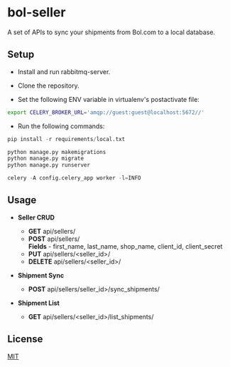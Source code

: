 # bol-seller

A set of APIs to sync your shipments from Bol.com to a local database.

## Setup

- Install and run rabbitmq-server.

- Clone the repository.

- Set the following ENV variable in virtualenv's postactivate file:
```bash
export CELERY_BROKER_URL='amqp://guest:guest@localhost:5672//'
```

-  Run the following commands:

```python
pip install -r requirements/local.txt

python manage.py makemigrations
python manage.py migrate
python manage.py runserver

celery -A config.celery_app worker -l=INFO
```

## Usage

- **Seller CRUD**
   - **GET** api/sellers/
   - **POST** api/sellers/  
**Fields** - first_name, last_name, shop_name, client_id, client_secret
   - **PUT** api/sellers/<seller_id>/
   - **DELETE** api/sellers/<seller_id>/


- **Shipment Sync**
    - **POST** api/sellers/seller_id>/sync_shipments/


- **Shipment List**
    - **GET** api/sellers/<seller_id>/list_shipments/


## License
[MIT](https://choosealicense.com/licenses/mit/)
